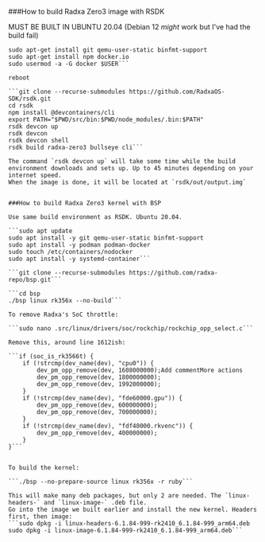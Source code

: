 ###How to build Radxa Zero3 image with RSDK

MUST BE BUILT IN UBUNTU 20.04 (Debian 12 *might* work but I've had the build fail)

```sudo apt-get update
sudo apt-get install git qemu-user-static binfmt-support
sudo apt-get install npm docker.io
sudo usermod -a -G docker $USER```

reboot

```git clone --recurse-submodules https://github.com/RadxaOS-SDK/rsdk.git
cd rsdk
npm install @devcontainers/cli
export PATH="$PWD/src/bin:$PWD/node_modules/.bin:$PATH"
rsdk devcon up
rsdk devcon
rsdk devcon shell
rsdk build radxa-zero3 bullseye cli```

The command `rsdk devcon up` will take some time while the build environment downloads and sets up. Up to 45 minutes depending on your internet speed.
When the image is done, it will be located at `rsdk/out/output.img`


###How to build Radxa Zero3 kernel with BSP

Use same build environment as RSDK. Ubuntu 20.04.

```sudo apt update
sudo apt install -y git qemu-user-static binfmt-support
sudo apt install -y podman podman-docker
sudo touch /etc/containers/nodocker
sudo apt install -y systemd-container```

```git clone --recurse-submodules https://github.com/radxa-repo/bsp.git```

```cd bsp
./bsp linux rk356x --no-build```

To remove Radxa's SoC throttle:

```sudo nano .src/linux/drivers/soc/rockchip/rockchip_opp_select.c```

Remove this, around line 1612ish:

```if (soc_is_rk3566t) {
	if (!strcmp(dev_name(dev), "cpu0")) {
		dev_pm_opp_remove(dev, 1608000000);Add commentMore actions
		dev_pm_opp_remove(dev, 1800000000);
		dev_pm_opp_remove(dev, 1992000000);
	}
	if (!strcmp(dev_name(dev), "fde60000.gpu")) {
		dev_pm_opp_remove(dev, 600000000);
		dev_pm_opp_remove(dev, 700000000);
	}
	if (!strcmp(dev_name(dev), "fdf40000.rkvenc")) {
		dev_pm_opp_remove(dev, 400000000);
	}
}```


To build the kernel:

```./bsp --no-prepare-source linux rk356x -r ruby```

This will make many deb packages, but only 2 are needed. The `linux-headers-` and `linux-image-` .deb file.
Go into the image we built earlier and install the new kernel. Headers first, then image:
```sudo dpkg -i linux-headers-6.1.84-999-rk2410_6.1.84-999_arm64.deb
sudo dpkg -i linux-image-6.1.84-999-rk2410_6.1.84-999_arm64.deb```
